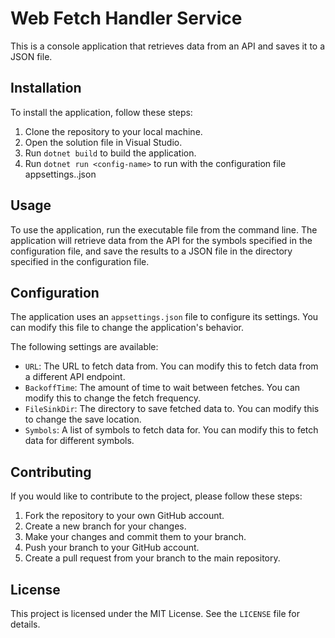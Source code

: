 # Web Fetch Handler Service

This is a console application that retrieves data from an API and saves it to a JSON file.

## Installation

To install the application, follow these steps:

1. Clone the repository to your local machine.
2. Open the solution file in Visual Studio.
3. Run `dotnet build` to build the application.
4. Run `dotnet run <config-name>` to run with the configuration file appsettings.<config-name>.json 

## Usage

To use the application, run the executable file from the command line. The application will retrieve data from the API for the symbols specified in the configuration file, and save the results to a JSON file in the directory specified in the configuration file.

## Configuration

The application uses an `appsettings.json` file to configure its settings. You can modify this file to change the application's behavior.

The following settings are available:

- `URL`: The URL to fetch data from. You can modify this to fetch data from a different API endpoint.
- `BackoffTime`: The amount of time to wait between fetches. You can modify this to change the fetch frequency.
- `FileSinkDir`: The directory to save fetched data to. You can modify this to change the save location.
- `Symbols`: A list of symbols to fetch data for. You can modify this to fetch data for different symbols.

## Contributing

If you would like to contribute to the project, please follow these steps:

1. Fork the repository to your own GitHub account.
2. Create a new branch for your changes.
3. Make your changes and commit them to your branch.
4. Push your branch to your GitHub account.
5. Create a pull request from your branch to the main repository.

## License

This project is licensed under the MIT License. See the `LICENSE` file for details.